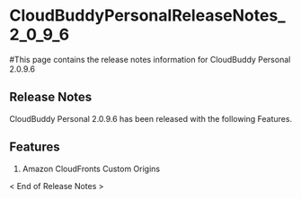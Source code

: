 # CloudBuddyPersonalReleaseNotes\_2\_0\_9\_6 #

#This page contains the release notes information for CloudBuddy Personal 2.0.9.6


## Release Notes ##
CloudBuddy Personal 2.0.9.6 has been released with the following Features.

## Features ##

1. Amazon CloudFronts Custom Origins


< End of Release Notes >